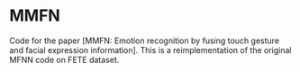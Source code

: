 # MMFN
Code for the paper [MMFN: Emotion recognition by fusing touch gesture and facial expression information]. This is a reimplementation of the original MFNN code on FETE dataset.
